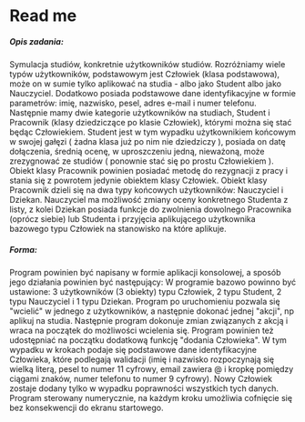 # Read me

##### Opis zadania:
Symulacja studiów, konkretnie użytkowników studiów. Rozróżniamy wiele
typów użytkowników, podstawowym jest Człowiek (klasa podstawowa),
może on w sumie tylko aplikować na studia - albo jako Student albo jako
Nauczyciel. Dodatkowo posiada podstawowe dane identyfikacyjne w
formie parametrów: imię, nazwisko, pesel, adres e-mail i numer telefonu.
Następnie mamy dwie kategorie użytkowników na studiach, Student i
Pracownik (klasy dziedziczące po klasie Człowiek), którymi można się stać
będąc Człowiekiem. Student jest w tym wypadku użytkownikiem
końcowym w swojej gałęzi ( żadna klasa już po nim nie dziedziczy ),
posiada on datę dołączenia, średnią ocenę, w uproszczeniu jedną,
nieważoną, może zrezygnować ze studiów ( ponownie stać się po prostu
Człowiekiem ). Obiekt klasy Pracownik powinien posiadać metodę do
rezygnacji z pracy i stania się z powrotem jedynie obiektem klasy
Człowiek. Obiekt klasy Pracownik dzieli się na dwa typy końcowych
użytkowników: Nauczyciel i Dziekan. Nauczyciel ma możliwość zmiany
oceny konkretnego Studenta z listy, z kolei Dziekan posiada funkcje do
zwolnienia dowolnego Pracownika (oprócz siebie) lub Studenta i przyjęcia
aplikującego użytkownika bazowego typu Człowiek na stanowisko na
które aplikuje.



##### Forma:
Program powinien być napisany w formie aplikacji konsolowej, a sposób
jego działania powinien być następujący: W programie bazowo powinno
być ustawione: 3 użytkowników (3 obiekty) typu Człowiek, 2 typu
Student, 2 typu Nauczyciel i 1 typu Dziekan. Program po uruchomieniu
pozwala się "wcielić" w jednego z użytkowników, a następnie dokonać
jednej "akcji", np aplikuj na studia. Następnie program dokonuje zmian
związanych z akcją i wraca na początek do możliwości wcielenia się.
Program powinien też udostępniać na początku dodatkową funkcję
"dodania Człowieka". W tym wypadku w krokach podaje się podstawowe
dane identyfikacyjne Człowieka, które podlegają walidacji (imię i nazwisko
rozpoczynają się wielką literą, pesel to numer 11 cyfrowy, email zawiera
@ i kropkę pomiędzy ciągami znaków, numer telefonu to numer 9
cyfrowy). Nowy Człowiek zostaje dodany tylko w wypadku poprawności
wszystkich tych danych. Program sterowany numerycznie, na każdym
kroku umożliwia cofnięcie się bez konsekwencji do ekranu startowego. 